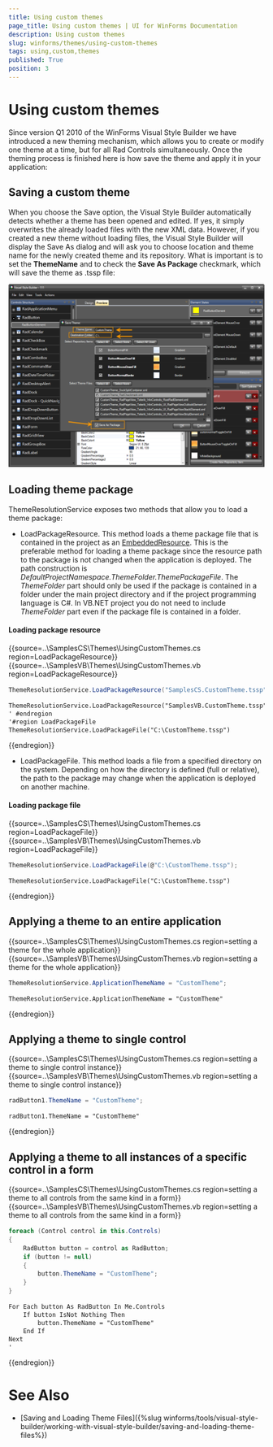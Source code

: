 ```yaml
---
title: Using custom themes
page_title: Using custom themes | UI for WinForms Documentation
description: Using custom themes
slug: winforms/themes/using-custom-themes
tags: using,custom,themes
published: True
position: 3
---
```


# Using custom themes

Since version Q1 2010 of the WinForms Visual Style Builder we have introduced a new theming mechanism, which allows you to create or modify one theme at a time, but for all Rad Controls simultaneously. Once the theming process is finished here is how save the theme and apply it in your application:
      

## Saving a custom theme

When you choose the Save option, the Visual Style Builder automatically detects whether a theme has been opened and edited. If yes, it simply overwrites the already loaded files with the new XML data. However, if you created a new theme without loading files, the Visual Style Builder will display the Save As dialog and will ask you to choose location and theme name for the newly created theme and its repository. What is important is to set the __ThemeName__ and to check the __Save As Package__ checkmark, which will save the theme as .tssp file:

![themes-using-custom-themes](images/themes-using-custom-themes.png)

## Loading theme package

ThemeResolutionService exposes two methods that allow you to load a theme package:

* LoadPackageResource. This method loads a theme package file that is contained in the project as an [EmbeddedResource](http://msdn.microsoft.com/en-us/library/0c6xyb66(VS.80).aspx). This is the preferable method for loading a theme package since the resource path to the package is not changed when the application is deployed. The path construction is *DefaultProjectNamespace.ThemeFolder.ThemePackageFile*. The *ThemeFolder* part should only be used if the package is contained in a folder under the main project directory and if the project programming language is C#. In VB.NET project you do not need to include *ThemeFolder* part even if the package file is contained in a folder.
            
#### Loading package resource

{{source=..\SamplesCS\Themes\UsingCustomThemes.cs region=LoadPackageResource}} 
{{source=..\SamplesVB\Themes\UsingCustomThemes.vb region=LoadPackageResource}} 

````C#
ThemeResolutionService.LoadPackageResource("SamplesCS.CustomTheme.tssp");

````
````VB.NET
ThemeResolutionService.LoadPackageResource("SamplesVB.CustomTheme.tssp")
' #endregion
'#region LoadPackageFile
ThemeResolutionService.LoadPackageFile("C:\CustomTheme.tssp")

````

{{endregion}} 

* LoadPackageFile. This method loads a file from a specified directory on the system. Depending on how the directory is defined (full or relative), the path to the package may change when the application is deployed on another machine.

#### Loading package file

{{source=..\SamplesCS\Themes\UsingCustomThemes.cs region=LoadPackageFile}} 
{{source=..\SamplesVB\Themes\UsingCustomThemes.vb region=LoadPackageFile}} 

````C#
ThemeResolutionService.LoadPackageFile(@"C:\CustomTheme.tssp");

````
````VB.NET
ThemeResolutionService.LoadPackageFile("C:\CustomTheme.tssp")

````

{{endregion}} 

## Applying a theme to an entire application

{{source=..\SamplesCS\Themes\UsingCustomThemes.cs region=setting a theme for the whole application}} 
{{source=..\SamplesVB\Themes\UsingCustomThemes.vb region=setting a theme for the whole application}} 

````C#
ThemeResolutionService.ApplicationThemeName = "CustomTheme";

````
````VB.NET
ThemeResolutionService.ApplicationThemeName = "CustomTheme"

````

{{endregion}} 

## Applying a theme to single control

{{source=..\SamplesCS\Themes\UsingCustomThemes.cs region=setting a theme to single control instance}} 
{{source=..\SamplesVB\Themes\UsingCustomThemes.vb region=setting a theme to single control instance}} 

````C#
radButton1.ThemeName = "CustomTheme";

````
````VB.NET
radButton1.ThemeName = "CustomTheme"

````

{{endregion}} 

## Applying a theme to all instances of a specific control in a form

{{source=..\SamplesCS\Themes\UsingCustomThemes.cs region=setting a theme to all controls from the same kind in a form}} 
{{source=..\SamplesVB\Themes\UsingCustomThemes.vb region=setting a theme to all controls from the same kind in a form}} 

````C#
foreach (Control control in this.Controls)
{
    RadButton button = control as RadButton;
    if (button != null)
    {
        button.ThemeName = "CustomTheme";
    }
}

````
````VB.NET
For Each button As RadButton In Me.Controls
    If button IsNot Nothing Then
        button.ThemeName = "CustomTheme"
    End If
Next
'

````

{{endregion}} 

# See Also

 * [Saving and Loading Theme Files]({%slug winforms/tools/visual-style-builder/working-with-visual-style-builder/saving-and-loading-theme-files%})
